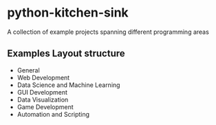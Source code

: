 # python-kitchen-sink
A collection of example projects spanning different programming areas

## Examples Layout structure

- General
- Web Development
- Data Science and Machine Learning
- GUI Development
- Data Visualization
- Game Development
- Automation and Scripting
